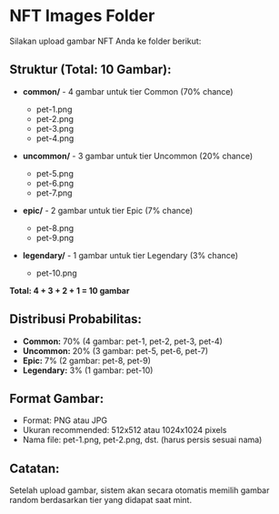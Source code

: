# NFT Images Folder

Silakan upload gambar NFT Anda ke folder berikut:

## Struktur (Total: 10 Gambar):

- **common/** - 4 gambar untuk tier Common (70% chance)
  - pet-1.png
  - pet-2.png
  - pet-3.png
  - pet-4.png

- **uncommon/** - 3 gambar untuk tier Uncommon (20% chance)
  - pet-5.png
  - pet-6.png
  - pet-7.png

- **epic/** - 2 gambar untuk tier Epic (7% chance)
  - pet-8.png
  - pet-9.png

- **legendary/** - 1 gambar untuk tier Legendary (3% chance)
  - pet-10.png

**Total: 4 + 3 + 2 + 1 = 10 gambar**

## Distribusi Probabilitas:
- **Common:** 70% (4 gambar: pet-1, pet-2, pet-3, pet-4)
- **Uncommon:** 20% (3 gambar: pet-5, pet-6, pet-7)
- **Epic:** 7% (2 gambar: pet-8, pet-9)
- **Legendary:** 3% (1 gambar: pet-10)

## Format Gambar:
- Format: PNG atau JPG
- Ukuran recommended: 512x512 atau 1024x1024 pixels
- Nama file: pet-1.png, pet-2.png, dst. (harus persis sesuai nama)

## Catatan:
Setelah upload gambar, sistem akan secara otomatis memilih gambar random berdasarkan tier yang didapat saat mint.

